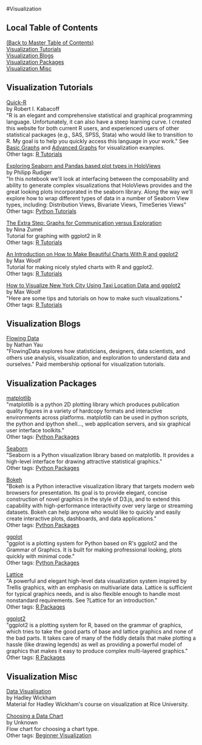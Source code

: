 #Visualization  
## Local Table of Contents  
[(Back to Master Table of Contents)](../)  
[Visualization Tutorials](#VisualizationTutorials)  
[Visualization Blogs](#VisualizationBlogs)  
[Visualization Packages](#VisualizationPackages)  
[Visualization Misc](#VisualizationMisc)  
## <a name="VisualizationTutorials"></a>Visualization Tutorials  

[Quick-R](http://www.statmethods.net/)  
by Robert I. Kabacoff  
"R is an elegant and comprehensive statistical and graphical programming language. Unfortunately, it can also have a steep learning curve. I created this website for both current R users, and experienced users of other statistical packages (e.g., SAS, SPSS, Stata) who would like to transition to R. My goal is to help you quickly access this language in your work."  See <a href='http://www.statmethods.net/graphs/index.html'>Basic Graphs</a> and <a href='http://www.statmethods.net/advgraphs/index.html'>Advanced Graphs</a> for visualization examples.  
Other tags: [R Tutorials](../programming#RTutorials)   
  
[Exploring Seaborn and Pandas based plot types in HoloViews](http://philippjfr.com/blog/seabornviews/)  
by Philipp Rudiger  
"In this notebook we'll look at interfacing between the composability and ability to generate complex visualizations that HoloViews provides and the great looking plots incorporated in the seaborn library. Along the way we'll explore how to wrap different types of data in a number of Seaborn View types, including: Distribution Views, Bivariate Views, TimeSeries Views"  
Other tags: [Python Tutorials](../programming#PythonTutorials)   
  
[The Extra Step: Graphs for Communication versus Exploration](http://www.win-vector.com/blog/2014/01/the-extra-step-graphs-for-communication-versus-exploration/)  
by Nina Zumel  
Tutorial for graphing with ggplot2 in R  
Other tags: [R Tutorials](../programming#RTutorials)   
  
[An Introduction on How to Make Beautiful Charts With R and ggplot2](http://minimaxir.com/2015/02/ggplot-tutorial/)  
by Max Woolf  
Tutorial for making nicely styled charts with R and ggplot2.  
Other tags: [R Tutorials](../programming#RTutorials)   
  
[How to Visualize New York City Using Taxi Location Data and ggplot2](http://minimaxir.com/2015/11/nyc-ggplot2-howto/)  
by Max Woolf  
"Here are some tips and tutorials on how to make such visualizations."  
Other tags: [R Tutorials](../programming#RTutorials)   
  
## <a name="VisualizationBlogs"></a>Visualization Blogs  

[Flowing Data](http://flowingdata.com/)  
by Nathan Yau  
"FlowingData explores how statisticians, designers, data scientists, and others use analysis, visualization, and exploration to understand data and ourselves."  Paid membership optional for visualization tutorials.  
  
## <a name="VisualizationPackages"></a>Visualization Packages  

[matplotlib](http://matplotlib.org/)  
"matplotlib is a python 2D plotting library which produces publication quality figures in a variety of hardcopy formats and interactive environments across platforms. matplotlib can be used in python scripts, the python and ipython shell..., web application servers, and six graphical user interface toolkits."  
Other tags: [Python Packages](../programming#PythonPackages)   
  
[Seaborn](https://web.stanford.edu/~mwaskom/software/seaborn/)  
"Seaborn is a Python visualization library based on matplotlib. It provides a high-level interface for drawing attractive statistical graphics."  
Other tags: [Python Packages](../programming#PythonPackages)   
  
[Bokeh](http://bokeh.pydata.org/en/latest/)  
"Bokeh is a Python interactive visualization library that targets modern web browsers for presentation. Its goal is to provide elegant, concise construction of novel graphics in the style of D3.js, and to extend this capability with high-performance interactivity over very large or streaming datasets. Bokeh can help anyone who would like to quickly and easily create interactive plots, dashboards, and data applications."  
Other tags: [Python Packages](../programming#PythonPackages)   
  
[ggplot](http://ggplot.yhathq.com/)  
"ggplot is a plotting system for Python based on R's ggplot2 and the Grammar of Graphics. It is built for making profressional looking, plots quickly with minimal code."  
Other tags: [Python Packages](../programming#PythonPackages)   
  
[Lattice](https://cran.r-project.org/web/packages/lattice/index.html)  
"A powerful and elegant high-level data visualization system inspired by Trellis graphics, with an emphasis on multivariate data. Lattice is sufficient for typical graphics needs, and is also flexible enough to handle most nonstandard requirements. See ?Lattice for an introduction."  
Other tags: [R Packages](../programming#RPackages)   
  
[ggplot2](http://ggplot2.org/)  
"ggplot2 is a plotting system for R, based on the grammar of graphics, which tries to take the good parts of base and lattice graphics and none of the bad parts. It takes care of many of the fiddly details that make plotting a hassle (like drawing legends) as well as providing a powerful model of graphics that makes it easy to produce complex multi-layered graphics."  
Other tags: [R Packages](../programming#RPackages)   
  
## <a name="VisualizationMisc"></a>Visualization Misc  

[Data Visualisation](http://had.co.nz/stat645/)  
by Hadley Wickham  
Material for Hadley Wickham's course on visualization at Rice University.  
  
[Choosing a Data Chart](http://img.labnol.org/di/data-chart-type.png)  
by Unknown  
Flow chart for choosing a chart type.  
Other tags: [Beginner Visualization](../beginner#BeginnerVisualization)   
  
